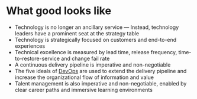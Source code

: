 # What good looks like

* Technology is no longer an ancillary service — Instead, technology leaders have a prominent seat at the strategy table
* Technology is strategically focused on customers and end-to-end experiences
* Technical excellence is measured by lead time, release frequency, time-to-restore-service and change fail rate
* A continuous delivery pipeline is imperative and non-negotiable
* The five ideals of [DevOps](../../glossary.md) are used to extend the delivery pipeline and increase the organizational flow of information and value
* Talent management is also imperative and non-negotiable, enabled by clear career paths and immersive learning environments

